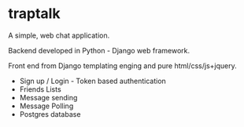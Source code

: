 # traptalk

A simple, web chat application.

Backend developed in Python - Django web framework.

Front end from Django templating enging and pure html/css/js+jquery.

- Sign up / Login - Token based authentication
- Friends Lists
- Message sending
- Message Polling
- Postgres database

